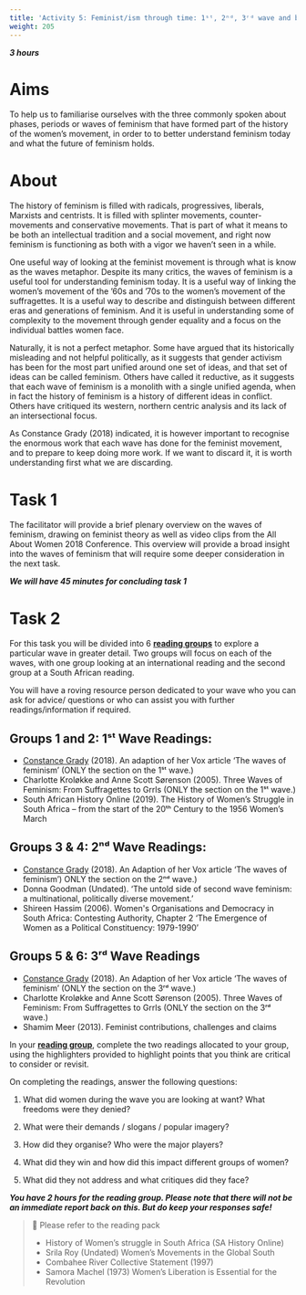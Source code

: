 ```yaml
---
title: 'Activity 5: Feminist/ism through time: 1ˢᵗ, 2ⁿᵈ, 3ʳᵈ wave and beyond?'
weight: 205
---
```


***3 hours***

# Aims

To help us to familiarise ourselves with the three commonly spoken
about phases, periods or waves of feminism that have formed part of
the history of the women’s movement, in order to to better understand
feminism today and what the future of feminism holds.

# About

The history of feminism is filled with radicals, progressives, liberals,
Marxists and centrists. It is filled with splinter movements,
counter-movements and conservative movements. That is part of what it means
to be both an intellectual tradition and a social movement, and right
now feminism is functioning as both with a vigor we haven’t seen in a
while.

One useful way of looking at the feminist movement is through what is
know as the waves metaphor. Despite its many critics, the waves of
feminism is a useful tool for understanding feminism today. It is a
useful way of linking the women’s movement of the ’60s and ’70s to the
women’s movement of the suffragettes. It is a useful way to describe
and distinguish between different eras and generations of feminism.
And it is useful in understanding some of complexity to the movement
through gender equality and a focus on the individual battles women
face.

Naturally, it is not a perfect metaphor. Some have argued that its
historically misleading and not helpful politically, as it suggests that
gender activism has been for the most part unified around one set of
ideas, and that set of ideas can be called feminism. Others have called
it reductive, as it suggests that each wave of feminism is a monolith
with a single unified agenda, when in fact the history of feminism is a
history of different ideas in conflict. Others have critiqued its western,
northern centric analysis and its lack of an intersectional focus.

As Constance Grady (2018) indicated, it is however important to
recognise the enormous work that each wave has done for the feminist
movement, and to prepare to keep doing more work. If we want to
discard it, it is worth understanding first what we are discarding.

# Task 1

The facilitator will provide a brief plenary overview on the waves of
feminism, drawing on feminist theory as well as video clips from the All
About Women 2018 Conference. This overview will provide a broad
insight into the waves of feminism that will require some deeper
consideration in the next task.

***We will have 45 minutes for concluding task 1***

# Task 2

For this task you will be divided into 6 <u>**reading groups**</u> to explore a
particular wave in greater detail. Two groups will focus on each of the
waves, with one group looking at an international reading and the
second group at a South African reading.

You will have a roving resource person dedicated to your wave who
you can ask for advice/ questions or who can assist you with further
readings/information if required.

## Groups 1 and 2: 1ˢᵗ Wave Readings:

* [Constance Grady] \(2018). An adaption of her Vox article ‘The
  waves of feminism’ (ONLY the section on the 1ˢᵗ wave.)
* Charlotte Kroløkke and Anne Scott Sørenson (2005). Three Waves
  of Feminism: From Suffragettes to Grrls (ONLY the section on the
  1ˢᵗ wave.)
* South African History Online (2019). The History of Women’s
  Struggle in South Africa – from the start of the 20ᵗʰ Century to the
  1956 Women’s March

## Groups 3 & 4: 2ⁿᵈ Wave Readings:

* [Constance Grady] \(2018). An Adaption of her Vox article ‘The
  waves of feminism’) ONLY the section on the 2ⁿᵈ wave.)
* Donna Goodman (Undated). ‘The untold side of second wave
  feminism: a multinational, politically diverse movement.’
* Shireen Hassim (2006). Women's Organisations and Democracy in
  South Africa: Contesting Authority, Chapter 2 ‘The Emergence of
  Women as a Political Constituency: 1979-1990’

## Groups 5 & 6: 3ʳᵈ Wave Readings

* [Constance Grady] \(2018). An Adaption of her Vox article ‘The
  waves of feminism’ (ONLY the section on the 3ʳᵈ wave.)
* Charlotte Kroløkke and Anne Scott Sørenson (2005). Three Waves
  of Feminism: From Suffragettes to Grrls (ONLY the section on the
  3ʳᵈ wave.)
* Shamim Meer (2013). Feminist contributions, challenges and claims

[Constance Grady]: https://www.vox.com/authors/constance-grady

In your <u>**reading group**</u>, complete the two readings allocated to your
group, using the highlighters provided to highlight points that you
think are critical to consider or revisit.

On completing the readings, answer the following questions:

1. What did women during the wave you are looking at want?
   What freedoms were they denied?

2. What were their demands / slogans / popular imagery?

3. How did they organise? Who were the major players?

4. What did they win and how did this impact different groups of
   women?

5. What did they not address and what critiques did they face?

***You have 2 hours for the reading group. Please note that there
will not be an immediate report back on this. But do keep your
responses safe!***

> 📖️ Please refer to the reading pack
>
> * History of Women’s struggle in South Africa (SA History Online)
> * Srila Roy (Undated) Women’s Movements in the Global South
> * Combahee River Collective Statement (1997)
> * Samora Machel (1973) Women’s Liberation is Essential for the Revolution
